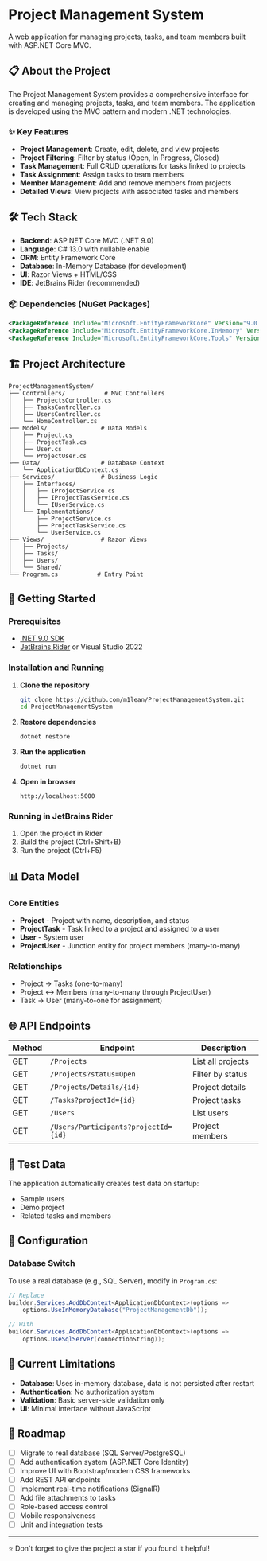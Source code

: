 # Project Management System

A web application for managing projects, tasks, and team members built with ASP.NET Core MVC.

## 📋 About the Project

The Project Management System provides a comprehensive interface for creating and managing projects, tasks, and team members. The application is developed using the MVC pattern and modern .NET technologies.

### ✨ Key Features

- **Project Management**: Create, edit, delete, and view projects
- **Project Filtering**: Filter by status (Open, In Progress, Closed)
- **Task Management**: Full CRUD operations for tasks linked to projects
- **Task Assignment**: Assign tasks to team members
- **Member Management**: Add and remove members from projects
- **Detailed Views**: View projects with associated tasks and members

## 🛠 Tech Stack

- **Backend**: ASP.NET Core MVC (.NET 9.0)
- **Language**: C# 13.0 with nullable enable
- **ORM**: Entity Framework Core
- **Database**: In-Memory Database (for development)
- **UI**: Razor Views + HTML/CSS
- **IDE**: JetBrains Rider (recommended)

### 📦 Dependencies (NuGet Packages)

```xml
<PackageReference Include="Microsoft.EntityFrameworkCore" Version="9.0.8" />
<PackageReference Include="Microsoft.EntityFrameworkCore.InMemory" Version="9.0.8" />
<PackageReference Include="Microsoft.EntityFrameworkCore.Tools" Version="9.0.8" />
```

## 🏗 Project Architecture

```
ProjectManagementSystem/
├── Controllers/           # MVC Controllers
│   ├── ProjectsController.cs
│   ├── TasksController.cs
│   ├── UsersController.cs
│   └── HomeController.cs
├── Models/               # Data Models
│   ├── Project.cs
│   ├── ProjectTask.cs
│   ├── User.cs
│   └── ProjectUser.cs
├── Data/                 # Database Context
│   └── ApplicationDbContext.cs
├── Services/             # Business Logic
│   ├── Interfaces/
│   │   ├── IProjectService.cs
│   │   ├── IProjectTaskService.cs
│   │   └── IUserService.cs
│   └── Implementations/
│       ├── ProjectService.cs
│       ├── ProjectTaskService.cs
│       └── UserService.cs
├── Views/                # Razor Views
│   ├── Projects/
│   ├── Tasks/
│   ├── Users/
│   └── Shared/
└── Program.cs           # Entry Point
```

## 🚀 Getting Started

### Prerequisites

- [.NET 9.0 SDK](https://dotnet.microsoft.com/download/dotnet/9.0)
- [JetBrains Rider](https://www.jetbrains.com/rider/) or Visual Studio 2022

### Installation and Running

1. **Clone the repository**
   ```bash
   git clone https://github.com/m1lean/ProjectManagementSystem.git
   cd ProjectManagementSystem
   ```

2. **Restore dependencies**
   ```bash
   dotnet restore
   ```

3. **Run the application**
   ```bash
   dotnet run
   ```

4. **Open in browser**
   ```
   http://localhost:5000
   ```

### Running in JetBrains Rider

1. Open the project in Rider
2. Build the project (Ctrl+Shift+B)
3. Run the project (Ctrl+F5)

## 📊 Data Model

### Core Entities

- **Project** - Project with name, description, and status
- **ProjectTask** - Task linked to a project and assigned to a user
- **User** - System user
- **ProjectUser** - Junction entity for project members (many-to-many)

### Relationships

- Project → Tasks (one-to-many)
- Project ↔ Members (many-to-many through ProjectUser)
- Task → User (many-to-one for assignment)

## 🌐 API Endpoints

| Method | Endpoint | Description |
|--------|----------|-------------|
| GET | `/Projects` | List all projects |
| GET | `/Projects?status=Open` | Filter by status |
| GET | `/Projects/Details/{id}` | Project details |
| GET | `/Tasks?projectId={id}` | Project tasks |
| GET | `/Users` | List users |
| GET | `/Users/Participants?projectId={id}` | Project members |

## 🧪 Test Data

The application automatically creates test data on startup:
- Sample users
- Demo project
- Related tasks and members

## 🔧 Configuration

### Database Switch

To use a real database (e.g., SQL Server), modify in `Program.cs`:

```csharp
// Replace
builder.Services.AddDbContext<ApplicationDbContext>(options =>
    options.UseInMemoryDatabase("ProjectManagementDb"));

// With
builder.Services.AddDbContext<ApplicationDbContext>(options =>
    options.UseSqlServer(connectionString));
```

## 🚧 Current Limitations

- **Database**: Uses in-memory database, data is not persisted after restart
- **Authentication**: No authorization system
- **Validation**: Basic server-side validation only
- **UI**: Minimal interface without JavaScript

## 🎯 Roadmap

- [ ] Migrate to real database (SQL Server/PostgreSQL)
- [ ] Add authentication system (ASP.NET Core Identity)
- [ ] Improve UI with Bootstrap/modern CSS frameworks
- [ ] Add REST API endpoints
- [ ] Implement real-time notifications (SignalR)
- [ ] Add file attachments to tasks
- [ ] Role-based access control
- [ ] Mobile responsiveness
- [ ] Unit and integration tests

---

⭐ Don't forget to give the project a star if you found it helpful!
